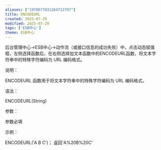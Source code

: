 ```yaml
---
aliases: ["1970677831264712707"]
title: ENCODEURL
created: 2025-07-29
modified: 2025-07-29
tags: ['ESB中心']
theme: ESB中心
---
```


后台管理中心->ESB中心->动作流（或接口信息的成功失败）中，点击动态赋值框，左侧选择函数后，在右侧选择加文本函数中的ENCODEURL函数，将文本字符串中的特殊字符编码为 URL 编码格式。

说明：

ENCODEURL 函数用于将文本字符串中的特殊字符编码为 URL 编码格式。

语法：

ENCODEURL(String)

参数：

参数必填

示例：

ENCODEURL('A B C')； 返回'A%20B%20C'